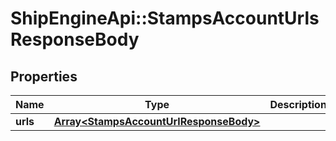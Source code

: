 # ShipEngineApi::StampsAccountUrlsResponseBody

## Properties
Name | Type | Description | Notes
------------ | ------------- | ------------- | -------------
**urls** | [**Array&lt;StampsAccountUrlResponseBody&gt;**](StampsAccountUrlResponseBody.md) |  | [optional] 



